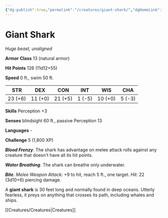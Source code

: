 ```yaml
---
{"dg-publish":true,"permalink":"/creatures/giant-shark/","dgHomeLink":false,"dgPassFrontmatter":true}
---
```



# Giant Shark

*Huge beast, unaligned*

**Armor Class** 13 (natural armor)

**Hit Points** 126 (11d12+55)

**Speed** 0 ft., swim 50 ft.

| STR     | DEX     | CON     | INT    | WIS     | CHA    |
|---------|---------|---------|--------|---------|--------|
| 23 (+6) | 11 (+0) | 21 (+5) | 1 (-5) | 10 (+0) | 5 (-3) |

**Skills** Perception +3

**Senses** blindsight 60 ft., passive Perception 13

**Languages** -

**Challenge** 5 (1,800 XP)

***Blood Frenzy***. The shark has advantage on melee attack rolls against any creature that doesn't have all its hit points.

***Water Breathing***. The shark can breathe only underwater.


***Bite***. *Melee Weapon Attack:* +9 to hit, reach 5 ft., one target. *Hit:* 22 (3d10+6) piercing damage.

A **giant shark** is 30 feet long and normally found in deep oceans. Utterly fearless, it preys on anything that crosses its path, including whales and ships.


[[Creatures/Creatures|Creatures]]